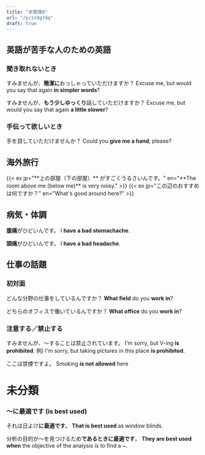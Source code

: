 ```yaml
---
title: "未整理0"
url: "/p/zs9g7dq"
draft: true
---
```


<h2>英語が苦手な人のための英語</h2>
<h3>聞き取れないとき</h3>
すみませんが、<strong>簡潔に</strong>おっしゃっていただけますか？
Excuse me, but would you say that again <strong>in simpler words</strong>?

すみませんが、<strong>もう少しゆっくり</strong>話していただけますか？
Excuse me, but would you say that again <strong>a little slower</strong>?
<h3>手伝って欲しいとき</h3>
手を貸していただけませんか？
Could you <strong>give me a hand</strong>, please?

<h2>海外旅行</h2>
{{< ex jp="**上の部屋（下の部屋）** がすごくうるさいんです。" en="**The room above me (below me)** is very noisy." >}}
{{< ex jp="この辺のおすすめは何ですか？" en="What's good around here?" >}}

<h2>病気・体調</h2>
<strong>腹痛</strong>がひどいんです。
I <strong>have a bad stomachache</strong>.

<strong>頭痛</strong>がひどいんです。
I <strong>have a bad headache</strong>.

<h2>仕事の話題</h2>
<h3>初対面</h3>
どんな分野の仕事をしているんですか？
<strong>What field</strong> do you <strong>work in</strong>?

どちらのオフィスで働いているんですか？
<strong>What office</strong> do you <strong>work in</strong>?
<h3>注意する／禁止する</h3>
すみませんが、〜することは禁止されています。
I'm sorry, but V-ing<strong> is prohibited</strong>.
例) I'm sorry, but taking pictures in this place <strong>is prohibited</strong>.

ここは禁煙ですよ。
Smoking <strong>is not allowed</strong> here
<h1>未分類</h1>
<h3>〜に最適です (is best used)</h3>
それは日よけ<strong>に最適です</strong>。<strong>
That is best used </strong>as window blinds.

分析の目的が〜を見つけるため<strong>であるときに最適です</strong>。
<strong>They are best used when</strong> the objective of the analysis is to find a ~.
